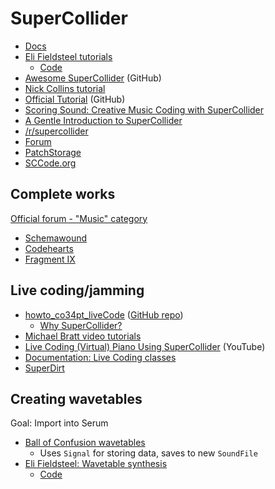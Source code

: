 # SuperCollider

- [Docs](https://doc.sccode.org/Browse.html)
- [Eli Fieldsteel tutorials](https://www.youtube.com/playlist?list=PLPYzvS8A_rTaNDweXe6PX4CXSGq4iEWYC)
  - [Code](https://github.com/elifieldsteel/SuperCollider-Tutorials/)
- [Awesome SuperCollider](https://github.com/madskjeldgaard/awesome-supercollider) (GitHub)
- [Nick Collins tutorial](https://composerprogrammer.com/teaching/supercollider/sctutorial/tutorial.html)
- [Official Tutorial](https://github.com/supercollider/learn/blob/master/src/beginner/src/SUMMARY.md) (GitHub)
- [Scoring Sound: Creative Music Coding with SuperCollider](https://thormagnusson.gitbooks.io/scoring/content/index.html)
- [A Gentle Introduction to SuperCollider](https://ccrma.stanford.edu/~ruviaro/texts/A_Gentle_Introduction_To_SuperCollider.pdf)
- [/r/supercollider](https://www.reddit.com/r/supercollider/new/)
- [Forum](https://scsynth.org/)
- [PatchStorage](https://patchstorage.com/platform/supercollider/)
- [SCCode.org](https://sccode.org/)

## Complete works

[Official forum - "Music" category](https://scsynth.org/c/music/8)

- [Schemawound](https://github.com/jsiemasko/Schemawound)
- [Codehearts](https://github.com/codehearts/supercollider-music)
- [Fragment IX](https://sccode.org/1-51x)

## Live coding/jamming

- [howto_co34pt_liveCode](https://theseanco.github.io/howto_co34pt_liveCode/) ([GitHub repo](https://github.com/theseanco/howto_co34pt_liveCode))
  - [Why SuperCollider?](https://theseanco.github.io/howto_co34pt_liveCode/1-3-Why-SuperCollider/)
- [Michael Bratt video tutorials](https://www.youtube.com/playlist?list=PLlWmK4qVXO37vgyLeNe8ElF15pInARU6x)
- [Live Coding (Virtual) Piano Using SuperCollider](https://www.youtube.com/watch?v=qKB0x7gzzBA) (YouTube)
- [Documentation: Live Coding classes](https://doc.sccode.org/Browse.html#Live%20Codingz)
- [SuperDirt](https://github.com/musikinformatik/SuperDirt)

## Creating wavetables

Goal: Import into Serum

- [Ball of Confusion wavetables](https://community.vcvrack.com/t/supercollider-code-for-ball-of-confusion-wavetables/10879)
  - Uses `Signal` for storing data, saves to new `SoundFile`
- [Eli Fieldsteel: Wavetable synthesis](https://youtu.be/8EK9sq_9gFI)
  - [Code](https://github.com/elifieldsteel/SuperCollider-Tutorials/blob/master/full%20video%20scripts/23_script.scd)
